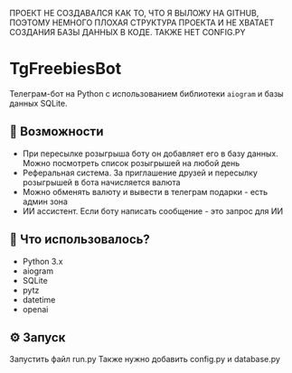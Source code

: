 ПРОЕКТ НЕ СОЗДАВАЛСЯ КАК ТО, ЧТО Я ВЫЛОЖУ НА GITHUB, ПОЭТОМУ НЕМНОГО ПЛОХАЯ СТРУКТУРА ПРОЕКТА И НЕ ХВАТАЕТ СОЗДАНИЯ БАЗЫ ДАННЫХ В КОДЕ. ТАКЖЕ НЕТ CONFIG.PY

# TgFreebiesBot


Телеграм-бот на Python с использованием библиотеки `aiogram` и базы данных SQLite.

## 📌 Возможности

- При пересылке розыгрыша боту он добавляет его в базу данных. Можно посмотреть список розыгрышей на любой день
- Реферальная система. За приглашение друзей и пересылку розыгрышей в бота начисляется валюта
- Можно обменять валюту и вывести в телеграм подарки - есть админ зона
- ИИ ассистент. Если боту написать сообщение - это запрос для ИИ

## 🚀 Что использовалось?

- Python 3.x
- aiogram
- SQLite
- pytz
- datetime
- openai


## ⚙️ Запуск

Запустить файл run.py
Также нужно добавить config.py и database.py


